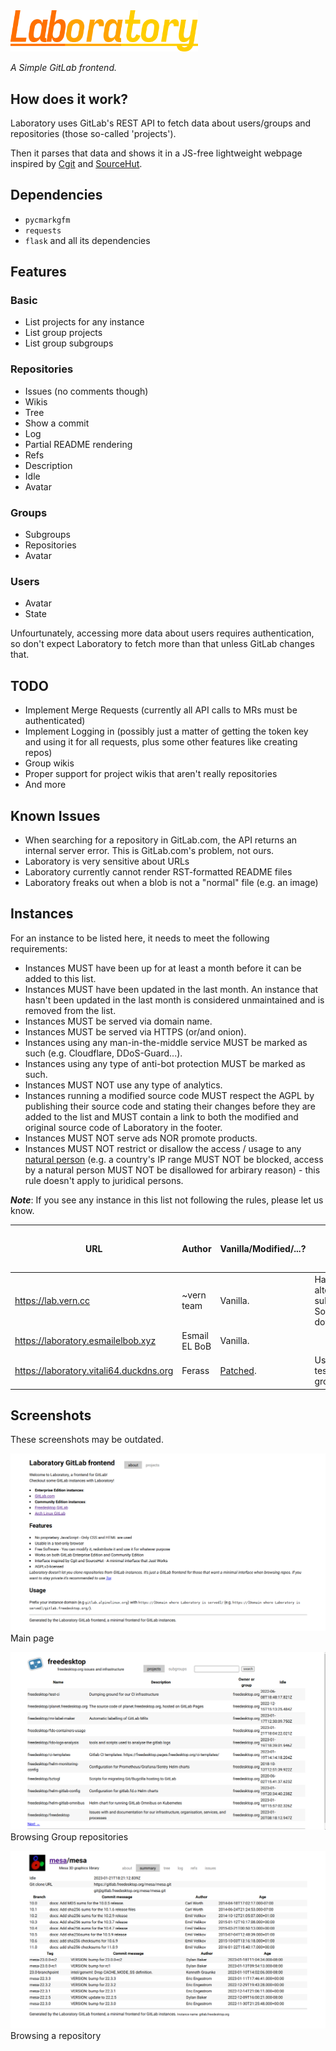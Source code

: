 <img src="static/logo.png" width=300px>

*A Simple GitLab frontend.*

## How does it work?

Laboratory uses GitLab's REST API to fetch data about users/groups and 
repositories (those so-called 'projects').

Then it parses that data and shows it in a JS-free lightweight webpage 
inspired by [Cgit](https://git.zx2c4.org/) and [SourceHut](https://sr.ht/).

## Dependencies

* `pycmarkgfm`
* `requests`
* `flask` and all its dependencies

## Features

### Basic

* List projects for any instance
* List group projects
* List group subgroups

### Repositories

* Issues (no comments though)
* Wikis
* Tree
* Show a commit
* Log
* Partial README rendering
* Refs
* Description
* Idle
* Avatar

### Groups

* Subgroups
* Repositories
* Avatar

### Users

* Avatar
* State

Unfourtunately, accessing more data about users requires authentication, 
so don't expect Laboratory to fetch more than that unless GitLab changes 
that.

## TODO

* Implement Merge Requests (currently all API calls to MRs must be 
  authenticated)
* Implement Logging in (possibly just a matter of getting the token key and 
  using it for all requests, plus some other features like creating repos)
* Group wikis
* Proper support for project wikis that aren't really repositories
* And more

## Known Issues

* When searching for a repository in GitLab.com, the API returns an internal 
  server error. This is GitLab.com's problem, not ours.
* Laboratory is very sensitive about URLs
* Laboratory currently cannot render RST-formatted README files
* Laboratory freaks out when a blob is not a "normal" file (e.g. an image)

## Instances

For an instance to be listed here, it needs to meet the following 
requirements: 

* Instances MUST have been up for at least a month before it can be added 
  to this list.
* Instances MUST have been updated in the last month. An instance that hasn't 
  been updated in the last month is considered unmaintained and is removed 
  from the list.
* Instances MUST be served via domain name.
* Instances MUST be served via HTTPS (or/and onion).
* Instances using any man-in-the-middle service MUST be marked as such 
  (e.g. Cloudflare, DDoS-Guard...).
* Instances using any type of anti-bot protection MUST be marked as such.
* Instances MUST NOT use any type of analytics.
* Instances running a modified source code MUST respect the AGPL by publishing 
  their source code and stating their changes before they are added to the 
  list and MUST contain a link to both the modified and original source code 
  of Laboratory in the footer.
* Instances MUST NOT serve ads NOR promote products.
* Instances MUST NOT restrict or disallow the access / usage to any 
  [natural person](https://en.wikipedia.org/wiki/Natural_person) 
  (e.g. a country's IP range MUST NOT be blocked, access by a natural 
  person MUST NOT be disallowed for arbirary reason) - this rule doesn't 
  apply to juridical persons.

***Note***: If you see any instance in this list not following the rules, 
please let us know.

| URL | Author | Vanilla/Modified/...? | Note | Has an onion site? |
|-----|--------|-----------------------|------|--------------------|
| https://lab.vern.cc | ~vern team | Vanilla. | Has alternate subdomains. Sometimes down. | Yes |
| https://laboratory.esmailelbob.xyz | Esmail EL BoB | Vanilla. | | Yes |
| https://laboratory.vitali64.duckdns.org | Ferass | [Patched](https://git.vitali64.duckdns.org/misc/laboratory.vitali64.duckdns.org.git). | Used as a testing ground. | Yes |

## Screenshots

These screenshots may be outdated.

<img src="screenshots/main.png">Main page</img>

<img src="screenshots/group.png">Browsing Group repositories</img>

<img src="screenshots/repo.png">Browsing a repository</img>
